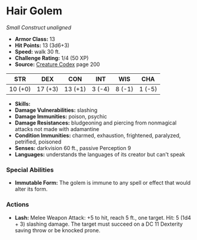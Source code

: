 # Hair Golem

*Small* *Construct* *unaligned*

- **Armor Class:** 13
- **Hit Points:** 13 (3d6+3)
- **Speed:** walk 30 ft.
- **Challenge Rating:** 1/4 (50 XP)
- **Source:** [Creature Codex](https://koboldpress.com/kpstore/product/creature-codex-for-5th-edition-dnd) page 200

| STR | DEX | CON | INT | WIS | CHA |
| --- | --- | --- | --- | --- | --- |
| 10 (+0) | 17 (+3) | 13 (+1) | 3 (-4) | 8 (-1) | 1 (-5) |

- **Skills:** 
- **Damage Vulnerabilities:** slashing
- **Damage Immunities:** poison, psychic
- **Damage Resistances:** bludgeoning and piercing from nonmagical attacks not made with adamantine
- **Condition Immunities:** charmed, exhaustion, frightened, paralyzed, petrified, poisoned
- **Senses:** darkvision 60 ft., passive Perception 9
- **Languages:** understands the languages of its creator but can't speak

### Special Abilities

- **Immutable Form:** The golem is immune to any spell or effect that would alter its form.

### Actions

- **Lash:** Melee Weapon Attack: +5 to hit, reach 5 ft., one target. Hit: 5 (1d4 + 3) slashing damage. The target must succeed on a DC 11 Dexterity saving throw or be knocked prone.


